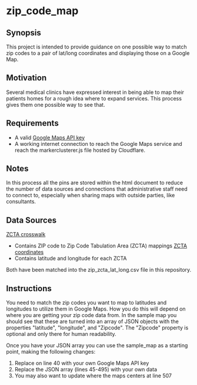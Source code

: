 # zip_code_map
## Synopsis
This project is intended to provide guidance on one possible way to match zip codes to a pair of lat/long coordinates and displaying those on a Google Map.

## Motivation
Several medical clinics have expressed interest in being able to map their patients homes for a rough idea where to expand services. This process gives them one possible way to see that.

## Requirements
* A valid [Google Maps API key](https://developers.google.com/maps/documentation/javascript/get-api-key)
* A working internet connection to reach the Google Maps service and reach the markerclusterer.js file hosted by Cloudflare.

## Notes
In this process all the pins are stored within the html document to reduce the number of data sources and connections that administrative staff need to connect to, especially when sharing maps with outside parties, like consultants. 

## Data Sources
[ZCTA crosswalk](https://udsmapper.org/zcta-crosswalk.cfm)
* Contains ZIP code to Zip Code Tabulation Area (ZCTA) mappings
[ZCTA coordinates](https://www.census.gov/geo/maps-data/data/gazetteer2017.html)
* Contains latitude and longitude for each ZCTA

Both have been matched into the zip_zcta_lat_long.csv file in this repository.


## Instructions
You need to match the zip codes you want to map to latitudes and longitudes to utilize them in Google Maps. How you do this will depend on where you are getting your zip code data from. In the sample map you should see that these are turned into an array of JSON objects with the properties "latitude", "longitude", and "Zipcode". The "Zipcode" property is optional and only there for human readability.

Once you have your JSON array you can use the sample_map as a starting point, making the following changes:

1. Replace <key> on line 40 with your own Google Maps API key
2. Replace the JSON array (lines 45-495) with your own data
3. You may also want to update where the maps centers at line 507
